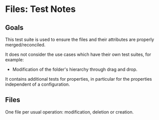 # Files: Test Notes
## Goals
This test suite is used to ensure the files and their attributes are properly merged/reconciled.

It does not consider the use cases which have their own test suites, for example:
* Modification of the folder's hierarchy through drag and drop.

It contains additional tests for properties, in particular for the properties independent of a configuration.

## Files
One file per usual operation: modification, deletion or creation.

